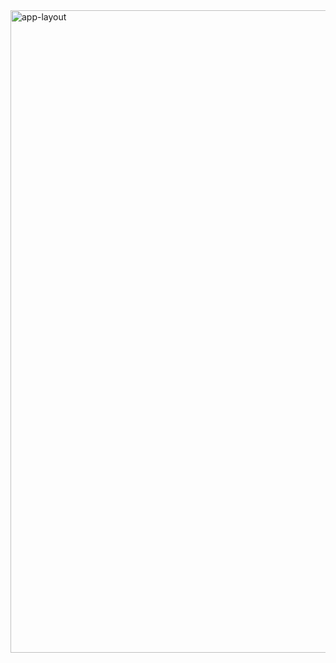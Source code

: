 <img width="1028" alt="app-layout" src="https://user-images.githubusercontent.com/95365748/226489799-331f5925-978e-4ba3-a803-f60f4682171a.png">
